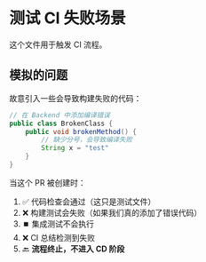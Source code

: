 # 测试 CI 失败场景

这个文件用于触发 CI 流程。

## 模拟的问题

故意引入一些会导致构建失败的代码：

```java
// 在 Backend 中添加编译错误
public class BrokenClass {
    public void brokenMethod() {
        // 缺少分号，会导致编译失败
        String x = "test"
    }
}
```

当这个 PR 被创建时：
1. ✅ 代码检查会通过（这只是测试文件）
2. ❌ 构建测试会失败（如果我们真的添加了错误代码）
3. ⏹️ 集成测试不会执行
4. ❌ CI 总结检测到失败
5. 🔙 **流程终止，不进入 CD 阶段**

